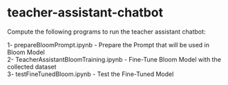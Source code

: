 # teacher-assistant-chatbot

Compute the following programs to run the teacher assistant chatbot: <br />

1- prepareBloomPrompt.ipynb              -   Prepare the Prompt that will be used in Bloom Model <br />
2- TeacherAssistantBloomTraining.ipynb   -   Fine-Tune Bloom Model with the collected dataset    <br />
3- testFineTunedBloom.ipynb              -   Test the Fine-Tuned Model                           <br />
     
